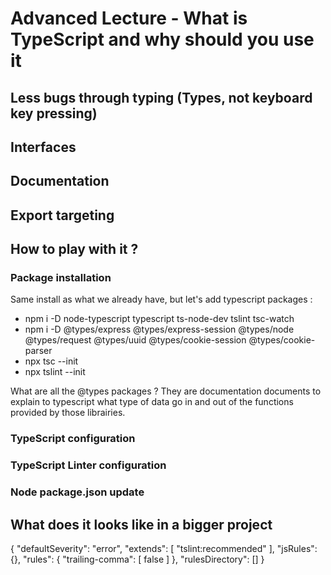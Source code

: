 # Advanced Lecture - What is TypeScript and why should you use it

## Less bugs through typing (Types, not keyboard key pressing)

## Interfaces

## Documentation

## Export targeting

## How to play with it ?

### Package installation

Same install as what we already have, but let's add typescript packages :

- npm i -D node-typescript typescript ts-node-dev tslint tsc-watch
- npm i -D @types/express @types/express-session @types/node @types/request @types/uuid @types/cookie-session @types/cookie-parser
- npx tsc --init
- npx tslint --init

What are all the @types packages ? They are documentation documents to explain to typescript what type of data go in and out of the functions provided by those librairies.

### TypeScript configuration

### TypeScript Linter configuration

### Node package.json update

## What does it looks like in a bigger project





{
    "defaultSeverity": "error",
    "extends": [
        "tslint:recommended"
    ],
    "jsRules": {},
    "rules": {
        "trailing-comma": [ false ]
    },
    "rulesDirectory": []
}